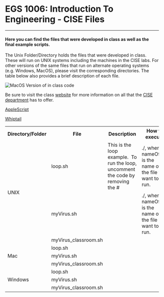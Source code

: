 # EGS 1006: Introduction To Engineering - CISE Files
---
#### Here you can find the files that were developed in class as well as the final example scripts.  

The Unix Folder/Directory holds the files that were developed in class.  These will run on UNIX systems including the machines in the CISE labs.  For other versions of the same files that run on alternate operating systems (e.g. Windows, MacOS), please visit the corresponding directories.  The table below also provides a brief description of each file.

<table>
  <tr>
    <th>Directory/Folder</th>
    <th>File</th>
    <th>Description</th>    
    <th>How to execute</th>
  </tr>
  <tr>
    <td rowspan="3">UNIX</td>
    <td>loop.sh</td>
    <td>This is the loop example.&nbsp;&nbsp;To run the loop, uncomment the code by removing the #</td>
    <td>./<nameOfFile.sh>, where nameOfFile is the name of the file you want to run.</td>
  </tr>
  <tr>
    <td>myVirus.sh</td>
    <td></td>
    <td>./<nameOfFile.sh>, where nameOfFile is the name of the file you want to run.</td>
  </tr>
  <tr>
    <td>myVirus_classroom.sh</td>
    <td></td>
    <td></td>
  </tr>
  <tr>
    <td rowspan="3">Mac</td>
    <td>loop.sh</td>
    <td></td>
    <td></td>
  </tr>
  <tr>
    <td>myVirus.sh</td>
    <td></td>
    <td></td>
  </tr>
  <tr>
    <td>myVirus_classroom.sh</td>
    <td></td>
    <td></td>
  </tr>
    <tr>
    <td rowspan="3">Windows</td>
    <td>loop.sh</td>
    <td></td>
    <td></td>
  </tr>
  <tr>
    <td>myVirus.sh</td>
    <td></td>
    <td></td>
  </tr>
  <tr>
    <td>myVirus_classroom.sh</td>
    <td></td>
    <td></td>
  </tr>

![MacOS Version of in class code](https://github.com/tarce/IntroEngineering/blob/master/MacOS/STUX_MAC.gif)


Be sure to visit the class [website](https://www.cise.ufl.edu/~tarce/egs1006.html) for more information on all that the [CISE department](https://www.cise.ufl.edu/) has to offer.

[AppleScript](https://developer.apple.com/library/archive/documentation/LanguagesUtilities/Conceptual/MacAutomationScriptingGuide/DisplayDialogsandAlerts.html#//apple_ref/doc/uid/TP40016239-CH15-SW1)

[Whiptail](https://en.wikibooks.org/wiki/Bash_Shell_Scripting/Whiptail)
